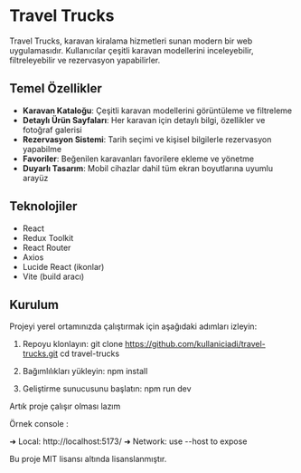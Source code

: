 # Travel Trucks

Travel Trucks, karavan kiralama hizmetleri sunan modern bir web uygulamasıdır. Kullanıcılar çeşitli karavan modellerini inceleyebilir, filtreleyebilir ve rezervasyon yapabilirler.

## Temel Özellikler

- **Karavan Kataloğu**: Çeşitli karavan modellerini görüntüleme ve filtreleme
- **Detaylı Ürün Sayfaları**: Her karavan için detaylı bilgi, özellikler ve fotoğraf galerisi
- **Rezervasyon Sistemi**: Tarih seçimi ve kişisel bilgilerle rezervasyon yapabilme
- **Favoriler**: Beğenilen karavanları favorilere ekleme ve yönetme
- **Duyarlı Tasarım**: Mobil cihazlar dahil tüm ekran boyutlarına uyumlu arayüz

## Teknolojiler

- React
- Redux Toolkit
- React Router
- Axios
- Lucide React (ikonlar)
- Vite (build aracı)

## Kurulum

Projeyi yerel ortamınızda çalıştırmak için aşağıdaki adımları izleyin:

1. Repoyu klonlayın:
git clone https://github.com/kullaniciadi/travel-trucks.git
cd travel-trucks

2. Bağımlılıkları yükleyin:
npm install

3. Geliştirme sunucusunu başlatın:
npm run dev

Artık proje çalışır olması lazım

Örnek console : 

➜  Local:   http://localhost:5173/
➜  Network: use --host to expose


Bu proje MIT lisansı altında lisanslanmıştır.